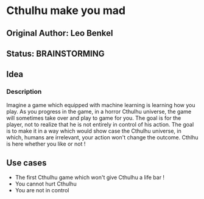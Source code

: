 # Cthulhu make you mad

## Original Author: Leo Benkel

## Status: BRAINSTORMING

## Idea

### Description

Imagine a game which equipped with machine learning is learning how you play.
As you progress in the game, in a horror Cthulhu universe, the game will 
sometimes take over and play to game for you. The goal is for the player,
not to realize that he is not entirely in control of his action. The goal
is to make it in a way which would show case the Cthulhu universe, in which,
humans are irrelevant, your action won't change the outcome. Cthlhu is here
whether you like or not !

## Use cases

* The first Cthulhu game which won't give Cthulhu a life bar !
* You cannot hurt Cthulhu
* You are not in control
